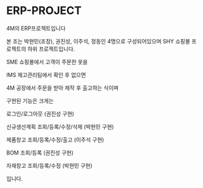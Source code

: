 # ERP-PROJECT
4M의 ERP프로젝트입니다

본 조는 박현민(조장), 권진성, 이주석, 정동인 4명으로 구성되어있으며 
SHY 쇼핑몰 프로젝트의 하위 프로젝트입니다.

SME 쇼핑몰에서 고객이 주문한 옷을 

IMS 재고관리팀에서 확인 후 없으면

4M 공장에서 주문을 받아 제작 후 출고하는 식이며 


구현된 기능은 크게는

로그인/로그아웃                  (권진성 구현)

신규생산계획 조회/등록/수정/삭제  (박현민 구현)

제품창고 조회/등록/수정/출고      (이주석 구현)

BOM 조회/등록                   (권진성 구현)

자재창고 조회/등록/수정          (박현민 구현)

입니다.
